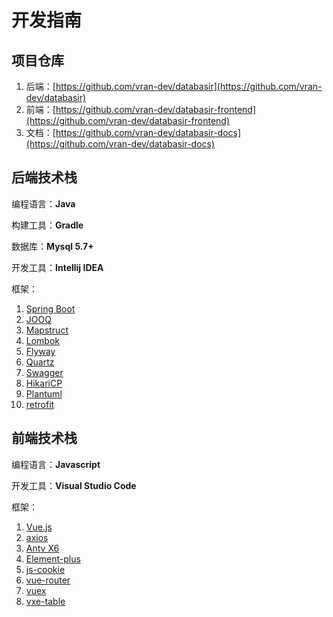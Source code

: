 # 开发指南

## 项目仓库

1. 后端：[https://github.com/vran-dev/databasir](https://github.com/vran-dev/databasir)
2. 前端：[https://github.com/vran-dev/databasir-frontend](https://github.com/vran-dev/databasir-frontend)
3. 文档：[https://github.com/vran-dev/databasir-docs](https://github.com/vran-dev/databasir-docs)



## 后端技术栈

编程语言：**Java**

构建工具：**Gradle**

数据库：**Mysql 5.7+**

开发工具：**Intellij IDEA**

框架：

1. [Spring Boot](https://spring.io/projects/spring-boot) 
2. [JOOQ](https://www.jooq.org/)
3. [Mapstruct](https://mapstruct.org/)
4. [Lombok](https://projectlombok.org/)
5. [Flyway](https://flywaydb.org/)
6. [Quartz](http://www.quartz-scheduler.org/)
7. [Swagger](https://swagger.io/)
8. [HikariCP](https://github.com/brettwooldridge/HikariCP)
9. [Plantuml](https://plantuml.com/)
10. [retrofit](https://square.github.io/retrofit/)



## 前端技术栈

编程语言：**Javascript**

开发工具：**Visual Studio Code**

框架：

1. [Vue.js](https://github.com/vuejs/vue)
2. [axios](https://github.com/axios/axios)
3. [Antv X6](https://github.com/antvis/X6)
4. [Element-plus](https://github.com/element-plus/element-plus)
5. [js-cookie](https://github.com/js-cookie/js-cookie)
6. [vue-router](https://github.com/vuejs/vue-router)
7. [vuex](https://github.com/vuejs/vuex)
8. [vxe-table](https://github.com/x-extends/vxe-table)

